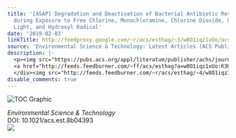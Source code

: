 ```yaml
---
title: '[ASAP] Degradation and Deactivation of Bacterial Antibiotic Resistance Genes
  during Exposure to Free Chlorine, Monochloramine, Chlorine Dioxide, Ozone, Ultraviolet
  Light, and Hydroxyl Radical'
date: '2019-02-03'
linkTitle: http://feedproxy.google.com/~r/acs/esthag/~3/w8O1iqz1xUo/acs.est.8b04393
source: 'Environmental Science & Technology: Latest Articles (ACS Publications)'
description: |-
  <p><img src="https://pubs.acs.org/appl/literatum/publisher/achs/journals/content/esthag/0/esthag.ahead-of-print/acs.est.8b04393/20190130/images/medium/es-2018-04393b_0005.gif" alt="TOC Graphic"/></p><div><cite>Environmental Science & Technology</cite></div><div>DOI: 10.1021/acs.est.8b04393</div><div class="feedflare">
  <a href="http://feeds.feedburner.com/~ff/acs/esthag?a=w8O1iqz1xUo:K3HDGM0khKw:yIl2AUoC8zA"><img src="http://feeds.feedburner.com/~ff/acs/esthag?d=yIl2AUoC8zA" border="0"></img></a>
  </div><img src="http://feeds.feedburner.com/~r/acs/esthag/~4/w8O1iqz1xUo" height="1" width="1" ...
disable_comments: true
---
```

<p><img src="https://pubs.acs.org/appl/literatum/publisher/achs/journals/content/esthag/0/esthag.ahead-of-print/acs.est.8b04393/20190130/images/medium/es-2018-04393b_0005.gif" alt="TOC Graphic"/></p><div><cite>Environmental Science & Technology</cite></div><div>DOI: 10.1021/acs.est.8b04393</div><div class="feedflare">
<a href="http://feeds.feedburner.com/~ff/acs/esthag?a=w8O1iqz1xUo:K3HDGM0khKw:yIl2AUoC8zA"><img src="http://feeds.feedburner.com/~ff/acs/esthag?d=yIl2AUoC8zA" border="0"></img></a>
</div><img src="http://feeds.feedburner.com/~r/acs/esthag/~4/w8O1iqz1xUo" height="1" width="1" ...